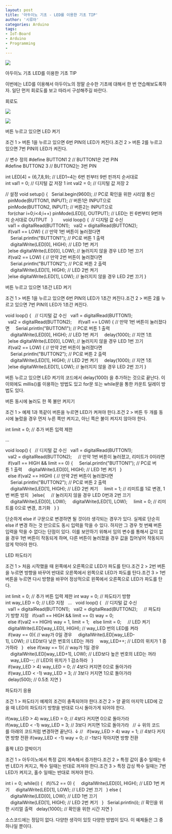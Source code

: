 ```yaml
---
layout: post
title: '아두이노 기초 - LED를 이용한 기초 TIP'
author: '시류아'
categories: Arduino
tags:
- IoT-Board
- Arduino
- Programming
-
---
```



<script> location.href='https://cafe.naver.com/develoid/776065' ; </script>

<p>
 <p>
  <img src="https://dthumb-phinf.pstatic.net/?src=%22http%3A%2F%2Fblogfiles.naver.net%2FMjAxNzAxMThfMTU4%2FMDAxNDg0NzE3NzI4NjM3.452lguoZWrTR-7NWiEaG_sPwvdEx3EXyh6SvbuiNH6Yg.hx0szRLNPfpXIYPSNtQCR3szSrliA-qO7DW11tCtSC0g.JPEG.searphiel9%2Farduino_logo.jpg%22&amp;type=cafe_wa740">
 </p>

</p>

<p>
 <p>
  <p>
   아두이노 기초
   LED를 이용한 기초 TIP
  </p>

 </p>

</p>

<p>
 <p>이번에는 LED를 이용해서 아두이노의 정말 순수한 기초에 대해서 한 번 연습해보도록하자. 일단 먼저 회로도를 보고 따라서 구성해주길 바란다.</p>

</p>

<p>
 <p>
  <p></p>

 </p>

</p>

<p>
 <p>
  <p>
   회로도
  </p>

 </p>

</p>

<p>
 <p>
  <img src="https://dthumb-phinf.pstatic.net/?src=%22http%3A%2F%2Fblogfiles.naver.net%2FMjAxNzAxMThfMjI3%2FMDAxNDg0NzE3ODEzOTYx.mZkolc3xcFAHg79gQiswOCYc3XOqSqYrJnKl4Aq66kwg.ENG84QTVomFbr0N4Rod15TFOdwNkUa1Y8a3V5fuukcAg.PNG.searphiel9%2F1.png%22&amp;type=cafe_wa740">
 </p>

</p>

<p>
 <p>
  <img src="https://dthumb-phinf.pstatic.net/?src=%22http%3A%2F%2Fblogfiles.naver.net%2FMjAxNzAxMThfMjYy%2FMDAxNDg0NzE3ODEzOTg0.oVMR7xk7edctGuN-m8-zAaveurZByJrMoUiVnCa75W4g.GAy5iGun-HtQQm-jObxif8BlPWOqC8jg2FabSt-B27wg.PNG.searphiel9%2F2.png%22&amp;type=cafe_wa740">
 </p>

</p>

<p>
 <p>
  <p></p>

 </p>

</p>

<p>
 <p>
  <p>
   버튼 누르고 있으면 LED 켜기
  </p>

 </p>

</p>

<p>
 <p>조건 1 &gt; 버튼 1을 누르고 있으면 6번 PIN의 LED가 켜진다.조건 2 &gt; 버튼 2를 누르고 있으면 7번 PIN의 LED가 켜진다.</p>

</p>

<p>
 <p>
  <p>
   //&nbsp;변수&nbsp;정의
   #define&nbsp;BUTTON1&nbsp;2&nbsp;//&nbsp;BUTTON1은&nbsp;2번&nbsp;PIN
   #define&nbsp;BUTTON2&nbsp;3&nbsp;//&nbsp;BUTTON2는&nbsp;3번&nbsp;PIN
   
   int&nbsp;LED[4]&nbsp;=&nbsp;{6,7,8,9};&nbsp;//&nbsp;LED1~4는&nbsp;6번&nbsp;핀부터&nbsp;9번&nbsp;핀까지&nbsp;순서대로
   int&nbsp;val1&nbsp;=&nbsp;0;&nbsp;//&nbsp;디지털&nbsp;값&nbsp;저장&nbsp;1
   int&nbsp;val2&nbsp;=&nbsp;0;&nbsp;//&nbsp;디지털&nbsp;값&nbsp;저장&nbsp;2&nbsp;&nbsp;&nbsp;&nbsp;&nbsp;
   
   //&nbsp;설정
   void&nbsp;setup()&nbsp;{
   &nbsp;&nbsp;Serial.begin(9600);&nbsp;//&nbsp;PC로&nbsp;확인을&nbsp;위한&nbsp;시리얼&nbsp;통신&nbsp;&nbsp;
   &nbsp;&nbsp;pinMode(BUTTON1,&nbsp;INPUT);&nbsp;//&nbsp;버튼1은&nbsp;INPUT으로&nbsp;&nbsp;
   &nbsp;&nbsp;pinMode(BUTTON2,&nbsp;INPUT);&nbsp;//&nbsp;버튼2는&nbsp;INPUT으로&nbsp;&nbsp;
   &nbsp;&nbsp;for(char&nbsp;i=0;i&lt;4;i++)&nbsp;pinMode(LED[i],&nbsp;OUTPUT);&nbsp;//&nbsp;LED는&nbsp;핀&nbsp;6번부터&nbsp;9번까지&nbsp;순서대로&nbsp;OUTPUT&nbsp;&nbsp;
   }&nbsp;&nbsp;&nbsp;&nbsp;&nbsp;
   &nbsp;
   void&nbsp;loop()&nbsp;{&nbsp;&nbsp;//&nbsp;디지털&nbsp;값&nbsp;수신&nbsp;&nbsp;
   &nbsp;&nbsp;val1&nbsp;=&nbsp;digitalRead(BUTTON1);
   &nbsp;&nbsp;val2&nbsp;=&nbsp;digitalRead(BUTTON2);
   &nbsp;&nbsp;&nbsp;&nbsp;&nbsp;
   &nbsp;&nbsp;if(val1&nbsp;==&nbsp;LOW)&nbsp;{&nbsp;//&nbsp;만약&nbsp;1번&nbsp;버튼이&nbsp;눌러졌다면
   &nbsp;&nbsp;&nbsp;&nbsp;Serial.println("BUTTON1");&nbsp;//&nbsp;PC로&nbsp;버튼&nbsp;1&nbsp;출력
   &nbsp;&nbsp;&nbsp;&nbsp;digitalWrite(LED[0],&nbsp;HIGH);&nbsp;//&nbsp;LED&nbsp;1번&nbsp;켜기
   &nbsp;&nbsp;}else&nbsp;digitalWrite(LED[0],&nbsp;LOW);&nbsp;//&nbsp;눌러지지&nbsp;않을&nbsp;경우&nbsp;LED&nbsp;1번&nbsp;끄기
   &nbsp;&nbsp;&nbsp;&nbsp;&nbsp;&nbsp;&nbsp;
   &nbsp;&nbsp;if(val2&nbsp;==&nbsp;LOW)&nbsp;{&nbsp;//&nbsp;만약&nbsp;2번&nbsp;버튼이&nbsp;눌러졌다면
   &nbsp;&nbsp;&nbsp;&nbsp;Serial.println("BUTTON2");&nbsp;//&nbsp;PC로&nbsp;버튼&nbsp;2&nbsp;출력
   &nbsp;&nbsp;&nbsp;&nbsp;digitalWrite(LED[1],&nbsp;HIGH);&nbsp;//&nbsp;LED&nbsp;2번&nbsp;켜기
   &nbsp;&nbsp;}else&nbsp;digitalWrite(LED[1],&nbsp;LOW);&nbsp;//&nbsp;눌러지지&nbsp;않을&nbsp;경우&nbsp;LED&nbsp;2번&nbsp;끄기
   }
  </p>

 </p>

</p>

<p>
 <p>
  <p></p>

 </p>

</p>

<p>
 <p>
  <p>
   버튼 누르고 있으면 1초간 LED 켜기
  </p>

 </p>

</p>

<p>
 <p>조건 1 &gt; 버튼 1을 누르고 있으면 6번 PIN의 LED가 1초간 켜진다.조건 2 &gt; 버튼 2를 누르고 있으면 7번 PIN의 LED가 1초간 켜진다.</p>

</p>

<p>
 <p>
  <p>
   void&nbsp;loop()&nbsp;{
   &nbsp;&nbsp;//&nbsp;디지털&nbsp;값&nbsp;수신
   &nbsp;&nbsp;val1&nbsp;=&nbsp;digitalRead(BUTTON1);
   &nbsp;&nbsp;val2&nbsp;=&nbsp;digitalRead(BUTTON2);
   &nbsp;
   &nbsp;&nbsp;if(val1&nbsp;==&nbsp;LOW)&nbsp;{&nbsp;//&nbsp;만약&nbsp;1번&nbsp;버튼이&nbsp;눌러졌다면
   &nbsp;&nbsp;&nbsp;&nbsp;Serial.println("BUTTON1");&nbsp;//&nbsp;PC로&nbsp;버튼&nbsp;1&nbsp;출력
   &nbsp;&nbsp;&nbsp;&nbsp;digitalWrite(LED[0],&nbsp;HIGH);&nbsp;//&nbsp;LED&nbsp;1번&nbsp;켜기
   &nbsp;&nbsp;&nbsp;&nbsp;delay(1000);&nbsp;//&nbsp;지연&nbsp;1초
   &nbsp;&nbsp;}else&nbsp;digitalWrite(LED[0],&nbsp;LOW);&nbsp;//&nbsp;눌러지지&nbsp;않을&nbsp;경우&nbsp;LED&nbsp;1번&nbsp;끄기
   &nbsp;
   &nbsp;&nbsp;if(val2&nbsp;==&nbsp;LOW)&nbsp;{&nbsp;//&nbsp;만약&nbsp;2번&nbsp;버튼이&nbsp;눌러졌다면
   &nbsp;&nbsp;&nbsp;&nbsp;Serial.println("BUTTON2");&nbsp;//&nbsp;PC로&nbsp;버튼&nbsp;2&nbsp;출력
   &nbsp;&nbsp;&nbsp;&nbsp;digitalWrite(LED[1],&nbsp;HIGH);&nbsp;//&nbsp;LED&nbsp;2번&nbsp;켜기
   &nbsp;&nbsp;&nbsp;&nbsp;delay(1000);&nbsp;//&nbsp;지연&nbsp;1초
   &nbsp;&nbsp;}else&nbsp;digitalWrite(LED[1],&nbsp;LOW);&nbsp;//&nbsp;눌러지지&nbsp;않을&nbsp;경우&nbsp;LED&nbsp;2번&nbsp;끄기
   }
  </p>

 </p>

</p>

<p>
 <p>버튼&nbsp;누르고&nbsp;있으면&nbsp;LED&nbsp;켜기의 코드에서&nbsp;delay(1000) 을 추가하는 것으로 끝난다. 이 이외에도 millis()를 이용하는 방법도 있고 for문 또는 while문을 통한 카운트 딜레이 방법도 있다.</p>

</p>

<p>
 <p>
  <p></p>

 </p>

</p>

<p>
 <p>
  <p>
   버튼 동시에 눌러도 한 쪽 불만 켜지기
  </p>

 </p>

</p>

<p>
 <p>조건 1 &gt; 예제 1과 똑같이 버튼을 누르면 LED가 켜져야 한다.조건 2 &gt; 버튼 두 개를 동시에 눌렀을 경우 먼저 누른 쪽만 켜지고, 아닌 쪽은 불이 켜지지 않아야 한다.</p>

</p>

<p>
 <p>
  <p>
   int&nbsp;limit&nbsp;=&nbsp;0;&nbsp;//&nbsp;추가&nbsp;버튼&nbsp;입력&nbsp;제한
   
   ...
   
   void&nbsp;loop()&nbsp;{
   &nbsp;&nbsp;//&nbsp;디지털&nbsp;값&nbsp;수신
   &nbsp;&nbsp;val1&nbsp;=&nbsp;digitalRead(BUTTON1);
   &nbsp;&nbsp;val2&nbsp;=&nbsp;digitalRead(BUTTON2);
   &nbsp;
   &nbsp;&nbsp;//&nbsp;만약&nbsp;1번&nbsp;버튼이&nbsp;눌러졌고,&nbsp;리미트가&nbsp;0이라면
   &nbsp;&nbsp;if(val1&nbsp;==&nbsp;HIGH&nbsp;&amp;&amp;&nbsp;limit&nbsp;==&nbsp;0)&nbsp;{
   &nbsp;&nbsp;&nbsp;&nbsp;Serial.println("BUTTON1");&nbsp;//&nbsp;PC로&nbsp;버튼&nbsp;1&nbsp;출력
   &nbsp;&nbsp;&nbsp;&nbsp;digitalWrite(LED[0],&nbsp;HIGH);&nbsp;//&nbsp;LED&nbsp;1번&nbsp;켜기
   &nbsp;&nbsp;}
   &nbsp;&nbsp;else&nbsp;if(val2&nbsp;==&nbsp;HIGH)&nbsp;{&nbsp;//&nbsp;만약&nbsp;2번&nbsp;버튼이&nbsp;눌러졌다면
   &nbsp;&nbsp;&nbsp;&nbsp;Serial.println("BUTTON2");&nbsp;//&nbsp;PC로&nbsp;버튼&nbsp;2&nbsp;출력
   &nbsp;&nbsp;&nbsp;&nbsp;digitalWrite(LED[1],&nbsp;HIGH);&nbsp;//&nbsp;LED&nbsp;2번&nbsp;켜기
   &nbsp;&nbsp;&nbsp;&nbsp;limit&nbsp;=&nbsp;1;&nbsp;//&nbsp;리미트를&nbsp;1로&nbsp;변경,&nbsp;1번&nbsp;버튼&nbsp;방지
   &nbsp;&nbsp;}else{
   &nbsp;&nbsp;&nbsp;&nbsp;//&nbsp;눌러지지&nbsp;않을&nbsp;경우&nbsp;LED&nbsp;0번과&nbsp;2번&nbsp;끄기
   &nbsp;&nbsp;&nbsp;&nbsp;digitalWrite(LED[0],&nbsp;LOW);
   &nbsp;&nbsp;&nbsp;&nbsp;digitalWrite(LED[1],&nbsp;LOW);
   &nbsp;&nbsp;&nbsp;&nbsp;limit&nbsp;=&nbsp;0;&nbsp;//&nbsp;리미트를&nbsp;0으로&nbsp;변경,&nbsp;초기화
   &nbsp;&nbsp;}
   }
  </p>

 </p>

</p>

<p>
 <p>단순하게 else if 구문으로 변경하면 될 것이라 생각되는 경우가 있다. 실제로 단순히 else if 변경 하는 것 만으로도 동시 입력을 막을 수 있다. 하지만 그 경우 첫 번째 버튼 입력을 막을 수 없다는 단점이 있다. 이를 보안하기 위해서 임의 변수를 통해서 값이 없을 경우 1번 버튼이 작동되게 하며, 다른 버튼이 눌러졌을 경우 값을 집어넣어 작동되지 않게 막아야 한다.</p>

</p>

<p>
 <p>
  <p></p>

 </p>

</p>

<p>
 <p>
  <p>
   LED 파도타기
  </p>

 </p>

</p>

<p>
 <p>조건 1 &gt; 처음 시작했을 때 왼쪽에서 오른쪽으로 LED가 파도를 탄다.조건 2 &gt; 2번 버튼을 누르면 방향을 바꾸어 반대로 오른쪽에서 왼쪽으로 LED가 파도를 탄다.조건 3 &gt; 1번 버튼을 누르면 다시 방향을 바꾸어 정상적으로 왼쪽에서 오른쪽으로 LED가 파도를 탄다.</p>

</p>

<p>
 <p>
  <p>
   int&nbsp;limit&nbsp;=&nbsp;0;&nbsp;//&nbsp;추가&nbsp;버튼&nbsp;입력&nbsp;제한
   int&nbsp;way&nbsp;=&nbsp;0;&nbsp;//&nbsp;파도타기&nbsp;방향
   int&nbsp;way_LED&nbsp;=&nbsp;0;&nbsp;//&nbsp;LED&nbsp;지정
   &nbsp;
   ...
   &nbsp;
   void&nbsp;loop()&nbsp;{
   &nbsp;&nbsp;//&nbsp;디지털&nbsp;값&nbsp;수신
   &nbsp;&nbsp;val1&nbsp;=&nbsp;digitalRead(BUTTON1);
   &nbsp;&nbsp;val2&nbsp;=&nbsp;digitalRead(BUTTON2);
   &nbsp;
   &nbsp;&nbsp;//&nbsp;파도타기&nbsp;방향&nbsp;지정
   &nbsp;&nbsp;if(val1&nbsp;==&nbsp;HIGH&nbsp;&amp;&amp;&nbsp;limit&nbsp;==&nbsp;0)&nbsp;way&nbsp;=&nbsp;0;
   &nbsp;&nbsp;else&nbsp;if(val2&nbsp;==&nbsp;HIGH)&nbsp;way&nbsp;=&nbsp;1,&nbsp;limit&nbsp;=&nbsp;1;
   &nbsp;&nbsp;else&nbsp;limit&nbsp;=&nbsp;0;
   &nbsp;
   &nbsp;&nbsp;//&nbsp;LED&nbsp;켜기
   &nbsp;&nbsp;digitalWrite(LED[way_LED],&nbsp;HIGH);&nbsp;//&nbsp;way_LED&nbsp;번의&nbsp;LED를&nbsp;켜라
   &nbsp;&nbsp;if(way&nbsp;==&nbsp;0){&nbsp;//&nbsp;way가&nbsp;0일&nbsp;경우
   &nbsp;&nbsp;&nbsp;&nbsp;digitalWrite(LED[way_LED-1],&nbsp;LOW);&nbsp;//&nbsp;LED보다&nbsp;낮은&nbsp;번호의&nbsp;LED는&nbsp;꺼라
   &nbsp;&nbsp;&nbsp;&nbsp;way_LED++;&nbsp;//&nbsp;LED의&nbsp;위치가&nbsp;1&nbsp;증가하라
   &nbsp;&nbsp;}
   &nbsp;&nbsp;else&nbsp;if(way&nbsp;==&nbsp;1){&nbsp;//&nbsp;way가&nbsp;1일&nbsp;경우
   &nbsp;&nbsp;&nbsp;&nbsp;digitalWrite(LED[way_LED+1],&nbsp;LOW);&nbsp;//&nbsp;LED보다&nbsp;높은&nbsp;번호의&nbsp;LED는&nbsp;꺼라
   &nbsp;&nbsp;&nbsp;&nbsp;way_LED--;&nbsp;//&nbsp;LED의&nbsp;위치가&nbsp;1&nbsp;감소하라
   &nbsp;&nbsp;}
   &nbsp;
   &nbsp;&nbsp;if(way_LED&nbsp;&gt;&nbsp;4)&nbsp;way_LED&nbsp;=&nbsp;0;&nbsp;//&nbsp;4보다&nbsp;커지면&nbsp;0으로&nbsp;돌아가라
   &nbsp;&nbsp;if(way_LED&nbsp;&lt;&nbsp;-1)&nbsp;way_LED&nbsp;=&nbsp;3;&nbsp;//&nbsp;3보다&nbsp;커지면&nbsp;1으로&nbsp;돌아가라
   &nbsp;
   &nbsp;&nbsp;delay(500);&nbsp;//&nbsp;0.5초&nbsp;지연
   }
  </p>

 </p>

</p>

<p>
 <p>
  <p></p>

 </p>

</p>

<p>
 <p>
  <p>
   파도타기 응용
  </p>

 </p>

</p>

<p>
 <p>조건 1 &gt; 파도타기 예제의 조건이 충족되어야 한다.조건 2 &gt; 양 끝의 마지막 LED에 갔을 때 LED의 파도타기 방향을 반대로 다시 돌아가게 되어야 한다.</p>

</p>

<p>
 <p>
  <p>
   if(way_LED&nbsp;&gt;&nbsp;4)&nbsp;way_LED&nbsp;=&nbsp;0;&nbsp;//&nbsp;4보다&nbsp;커지면&nbsp;0으로&nbsp;돌아가라
   if(way_LED&nbsp;&lt;&nbsp;-1)&nbsp;way_LED&nbsp;=&nbsp;3;&nbsp;//&nbsp;3보다&nbsp;커지면&nbsp;1으로&nbsp;돌아가라
   &nbsp;
   //&nbsp;↓&nbsp;위의&nbsp;코드를&nbsp;아래의&nbsp;코드처럼&nbsp;변경하면&nbsp;끝난다.&nbsp;↓&nbsp;//
   &nbsp;
   if(way_LED&nbsp;&gt;&nbsp;4)&nbsp;way&nbsp;=&nbsp;1;&nbsp;//&nbsp;4보다&nbsp;커지면&nbsp;방향&nbsp;전환
   if(way_LED&nbsp;&lt;&nbsp;-1)&nbsp;way&nbsp;=&nbsp;0;&nbsp;//&nbsp;-1보다&nbsp;작아지면&nbsp;방향&nbsp;전환
  </p>

 </p>

</p>

<p>
 <p>
  <p></p>

 </p>

</p>

<p>
 <p>
  <p>
   홀짝 LED 깜박이기
  </p>

 </p>

</p>

<p>
 <p>조건 1 &gt; 아두이노에서 특정 값이 계속해서 증가한다.조건 2 &gt; 특정 값이 홀수 일때는 6번 LED가 켜지고, 짝수 일때는 반대로 꺼져야 한다.조건 3 &gt; 특정 갑싱 짝수 일때는 7번 LED가 켜지고, 홀수 일때는 반대로 꺼져야 한다.</p>

</p>

<p>
 <p>
  <p>
   int&nbsp;i&nbsp;=&nbsp;0;
   while(i)&nbsp;{
   &nbsp;&nbsp;if(i%2&nbsp;==&nbsp;0)&nbsp;{
   &nbsp;&nbsp;&nbsp;&nbsp;digitalWrite(LED[0],&nbsp;HIGH);&nbsp;//&nbsp;LED&nbsp;1번&nbsp;켜기
   &nbsp;&nbsp;&nbsp;&nbsp;digitalWrite(LED[1],&nbsp;LOW);&nbsp;//&nbsp;LED&nbsp;2번&nbsp;끄기
   &nbsp;&nbsp;}&nbsp;else&nbsp;{
   &nbsp;&nbsp;&nbsp;&nbsp;digitalWrite(LED[0],&nbsp;LOW);&nbsp;//&nbsp;LED&nbsp;1번&nbsp;끄기
   &nbsp;&nbsp;&nbsp;&nbsp;digitalWrite(LED[1],&nbsp;HIGH);&nbsp;//&nbsp;LED&nbsp;2번&nbsp;켜기
   &nbsp;&nbsp;}
   &nbsp;&nbsp;Serial.println(i);&nbsp;//&nbsp;확인을&nbsp;위한&nbsp;시리얼&nbsp;출력
   &nbsp;&nbsp;delay(1000);&nbsp;//&nbsp;확인을&nbsp;위한&nbsp;시간&nbsp;지연
   }
  </p>

 </p>

</p>

<p>
 <p>
  <p></p>

 </p>

</p>

<p>
 <p>소스코드에는 정답이 없다. 다양한 생각이 있듯 다양한 방법이 있다. 이 예제들은 그 중 하나일 뿐이다.</p>

</p>

